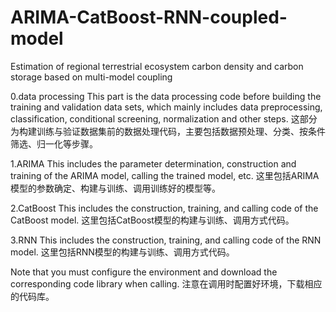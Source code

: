 # ARIMA-CatBoost-RNN-coupled-model
Estimation of regional terrestrial ecosystem carbon density and carbon storage based on multi-model coupling

0.data processing
  This part is the data processing code before building the training and validation data sets, which mainly includes data preprocessing, classification, conditional screening, normalization and other steps.
  这部分为构建训练与验证数据集前的数据处理代码，主要包括数据预处理、分类、按条件筛选、归一化等步骤。

1.ARIMA
  This includes the parameter determination, construction and training of the ARIMA model, calling the trained model, etc.
  这里包括ARIMA模型的参数确定、构建与训练、调用训练好的模型等。
  
2.CatBoost
  This includes the construction, training, and calling code of the CatBoost model.
  这里包括CatBoost模型的构建与训练、调用方式代码。
  
3.RNN
  This includes the construction, training, and calling code of the RNN model.
  这里包括RNN模型的构建与训练、调用方式代码。

Note that you must configure the environment and download the corresponding code library when calling.
注意在调用时配置好环境，下载相应的代码库。
